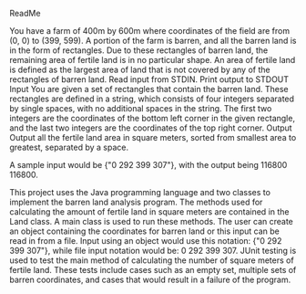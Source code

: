 ReadMe

You have a farm of 400m by 600m where coordinates of the field are from (0, 0) to (399, 599). 
A portion of the farm is barren, and all the barren land is in the form of rectangles. 
Due to these rectangles of barren land, the remaining area of fertile land is in no particular shape. 
An area of fertile land is defined as the largest area of land that is not covered by any of the rectangles 
of barren land. 
Read input from STDIN. Print output to STDOUT 
Input 
You are given a set of rectangles that contain the barren land. These rectangles are defined in a string, 
which consists of four integers separated by single spaces, with no additional spaces in the string. The first 
two integers are the coordinates of the bottom left corner in the given rectangle, and the last two integers 
are the coordinates of the top right corner. 
Output 
Output all the fertile land area in square meters, sorted from smallest area to greatest, separated by a space. 

A sample input would be {"0 292 399 307"}, with the output being 116800 116800.

This project uses the Java programming language and two classes to implement the barren land analysis program. The
methods used for calculating the amount of fertile land in square meters are contained in the Land class. A 
main class is used to run these methods. The user can create an object containing the coordinates for barren
land or this input can be read in from a file. Input using an object would use this notation: {"0 292 399 307"}, while file
input notation would be: 0 292 399 307. JUnit testing is used to test the main method of calculating the number of square meters 
of fertile land. These tests include cases such as an empty set, multiple sets of barren coordinates, and cases that would result 
in a failure of the program.
